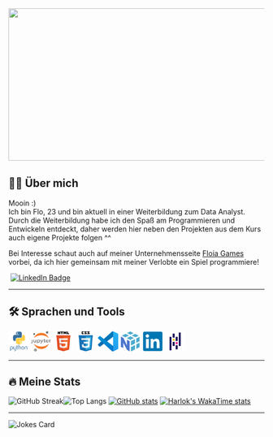 <div align="center">
  <img src="https://media.giphy.com/media/dWesBcTLavkZuG35MI/giphy.gif" width="600" height="300"/>
</div>


## :man_technologist: Über mich
Mooin :)\
Ich bin Flo, 23 und bin aktuell in einer Weiterbildung zum Data Analyst. Durch die Weiterbildung habe ich den Spaß am Programmieren und Entwickeln entdeckt, daher werden hier neben den Projekten aus dem Kurs auch eigene Projekte folgen ^^ 

Bei Interesse schaut auch auf meiner Unternehmensseite [Floia Games](https://github.com/Floia-Games) vorbei, da ich hier gemeinsam mit meiner Verlobte ein Spiel programmiere!

<div id="badges"> <img src="https://komarev.com/ghpvc/?username=flo130522&style=flat-square&color=blue" alt=""/>
  <a href="https://www.linkedin.com/in/flokurek/">
    <img src="https://img.shields.io/badge/LinkedIn-blue?style=for-the-badge&logo=linkedin&logoColor=white" alt="LinkedIn Badge"/>
  </a>
</div>

---

## :hammer_and_wrench: Sprachen und Tools
<div>
<img src='https://raw.githubusercontent.com/devicons/devicon/55609aa5bd817ff167afce0d965585c92040787a/icons/python/python-original-wordmark.svg' width='40' height='40'>
<img src='https://raw.githubusercontent.com/devicons/devicon/55609aa5bd817ff167afce0d965585c92040787a/icons/jupyter/jupyter-original-wordmark.svg' width='40' height='40'>
<img src='https://raw.githubusercontent.com/devicons/devicon/55609aa5bd817ff167afce0d965585c92040787a/icons/html5/html5-original-wordmark.svg' width='40' height='40'>
<img src='https://raw.githubusercontent.com/devicons/devicon/55609aa5bd817ff167afce0d965585c92040787a/icons/css3/css3-original-wordmark.svg' width='40' height='40'>
<img src='https://raw.githubusercontent.com/devicons/devicon/55609aa5bd817ff167afce0d965585c92040787a/icons/vscode/vscode-original.svg' width='40' heigt='40'>
<img src='https://raw.githubusercontent.com/devicons/devicon/55609aa5bd817ff167afce0d965585c92040787a/icons/numpy/numpy-original.svg' width='40' heigt='40'>
<img src='https://raw.githubusercontent.com/devicons/devicon/55609aa5bd817ff167afce0d965585c92040787a/icons/linkedin/linkedin-original.svg' width='40' heigt='40'>
<img src='https://raw.githubusercontent.com/devicons/devicon/55609aa5bd817ff167afce0d965585c92040787a/icons/pandas/pandas-original.svg' width='40' heigt='40'>
</div>

---

## :fire: Meine Stats
![GitHub Streak](http://github-readme-streak-stats.herokuapp.com?user=flo130522&theme=dark&background=000000)![Top Langs](https://github-readme-stats.vercel.app/api/top-langs/?username=flo130522&layout=compact&theme=vision-friendly-dark)
[![GitHub stats](https://github-readme-stats.vercel.app/api?username=flo130522&show_icons=true&theme=great-gatsby)](https://github.com/flo130522?tab=repositories)
[![Harlok's WakaTime stats](https://github-readme-stats.vercel.app/api/wakatime?username=@flo130522)](https://github.com/anuraghazra/github-readme-stats)


---

![Jokes Card](https://readme-jokes.vercel.app/api)

